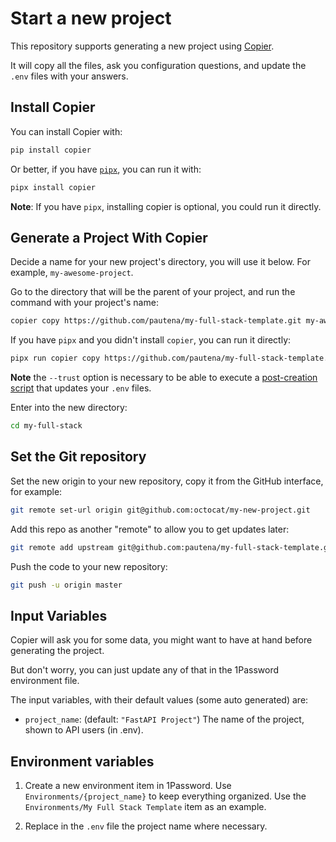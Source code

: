 # Start a new project

This repository supports generating a new project using [Copier](https://copier.readthedocs.io).

It will copy all the files, ask you configuration questions, and update the `.env` files with your answers.

## Install Copier

You can install Copier with:

```bash
pip install copier
```

Or better, if you have [`pipx`](https://pipx.pypa.io/), you can run it with:

```bash
pipx install copier
```

**Note**: If you have `pipx`, installing copier is optional, you could run it directly.

## Generate a Project With Copier

Decide a name for your new project's directory, you will use it below. For example, `my-awesome-project`.

Go to the directory that will be the parent of your project, and run the command with your project's name:

```bash
copier copy https://github.com/pautena/my-full-stack-template.git my-awesome-project --trust
```

If you have `pipx` and you didn't install `copier`, you can run it directly:

```bash
pipx run copier copy https://github.com/pautena/my-full-stack-template.git my-awesome-project --trust
```

**Note** the `--trust` option is necessary to be able to execute a [post-creation script](https://github.com/pautena/my-full-stack-template.git/blob/master/.copier/update_dotenv.py) that updates your `.env` files.


Enter into the new directory:

```bash
cd my-full-stack
```

## Set the Git repository

Set the new origin to your new repository, copy it from the GitHub interface, for example:

```bash
git remote set-url origin git@github.com:octocat/my-new-project.git
```

Add this repo as another "remote" to allow you to get updates later:

```bash
git remote add upstream git@github.com:pautena/my-full-stack-template.git
```

Push the code to your new repository:

```bash
git push -u origin master
```

## Input Variables

Copier will ask you for some data, you might want to have at hand before generating the project.

But don't worry, you can just update any of that in the 1Password environment file.

The input variables, with their default values (some auto generated) are:

- `project_name`: (default: `"FastAPI Project"`) The name of the project, shown to API users (in .env).

## Environment variables

1. Create a new environment item in 1Password. Use `Environments/{project_name}` to keep everything organized. Use the `Environments/My Full Stack Template` item as an example.


2. Replace in the `.env` file the project name where necessary.
